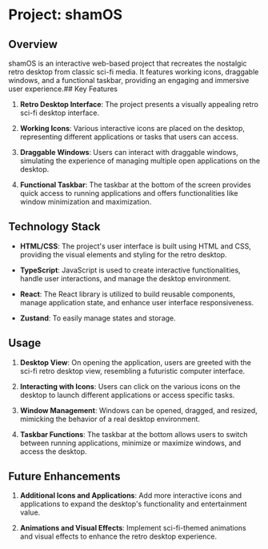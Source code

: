 # Project: shamOS

## Overview

shamOS is an interactive web-based project that recreates the nostalgic retro desktop from classic sci-fi media. It features working icons, draggable windows, and a functional taskbar, providing an engaging and immersive user experience.## Key Features

1. **Retro Desktop Interface**: The project presents a visually appealing retro sci-fi desktop interface.

2. **Working Icons**: Various interactive icons are placed on the desktop, representing different applications or tasks that users can access.

3. **Draggable Windows**: Users can interact with draggable windows, simulating the experience of managing multiple open applications on the desktop.

4. **Functional Taskbar**: The taskbar at the bottom of the screen provides quick access to running applications and offers functionalities like window minimization and maximization.

## Technology Stack

- **HTML/CSS**: The project's user interface is built using HTML and CSS, providing the visual elements and styling for the retro desktop.

- **TypeScript**: JavaScript is used to create interactive functionalities, handle user interactions, and manage the desktop environment.

- **React**: The React library is utilized to build reusable components, manage application state, and enhance user interface responsiveness.

- **Zustand**: To easily manage states and storage.

## Usage

1. **Desktop View**: On opening the application, users are greeted with the sci-fi retro desktop view, resembling a futuristic computer interface.

2. **Interacting with Icons**: Users can click on the various icons on the desktop to launch different applications or access specific tasks.

3. **Window Management**: Windows can be opened, dragged, and resized, mimicking the behavior of a real desktop environment.

4. **Taskbar Functions**: The taskbar at the bottom allows users to switch between running applications, minimize or maximize windows, and access the desktop.

## Future Enhancements

1. **Additional Icons and Applications**: Add more interactive icons and applications to expand the desktop's functionality and entertainment value.

2. **Animations and Visual Effects**: Implement sci-fi-themed animations and visual effects to enhance the retro desktop experience.

